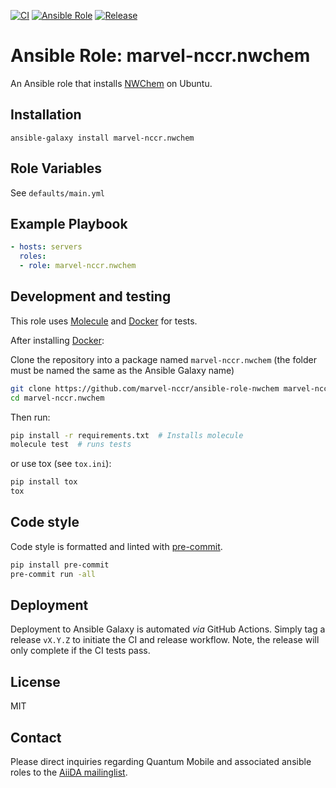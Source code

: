 [![CI](https://github.com/marvel-nccr/ansible-role-nwchem/workflows/CI/badge.svg)](https://github.com/marvel-nccr/ansible-role-nwchem/actions)
[![Ansible Role](https://img.shields.io/ansible/role/25521.svg)](https://galaxy.ansible.com/marvel-nccr/nwchem)
[![Release](https://img.shields.io/github/tag/marvel-nccr/ansible-role-nwchem.svg)](https://github.com/marvel-nccr/ansible-role-nwchem/releases)

# Ansible Role: marvel-nccr.nwchem

An Ansible role that installs [NWChem](https://www.nwchem-sw.org/) on Ubuntu.

## Installation

`ansible-galaxy install marvel-nccr.nwchem`

## Role Variables

See `defaults/main.yml`

## Example Playbook

```yaml
- hosts: servers
  roles:
  - role: marvel-nccr.nwchem
```

## Development and testing

This role uses [Molecule](https://molecule.readthedocs.io/en/latest/#) and [Docker](https://www.docker.com/) for tests.

After installing [Docker](https://www.docker.com/):

Clone the repository into a package named `marvel-nccr.nwchem` (the folder must be named the same as the Ansible Galaxy name)

```bash
git clone https://github.com/marvel-nccr/ansible-role-nwchem marvel-nccr.nwchem
cd marvel-nccr.nwchem
```

Then run:

```bash
pip install -r requirements.txt  # Installs molecule
molecule test  # runs tests
```

or use tox (see `tox.ini`):

```bash
pip install tox
tox
```

## Code style

Code style is formatted and linted with [pre-commit](https://pre-commit.com/).

```bash
pip install pre-commit
pre-commit run -all
```

## Deployment

Deployment to Ansible Galaxy is automated *via* GitHub Actions.
Simply tag a release `vX.Y.Z` to initiate the CI and release workflow.
Note, the release will only complete if the CI tests pass.

## License

MIT

## Contact

Please direct inquiries regarding Quantum Mobile and associated ansible roles to the [AiiDA mailinglist](http://www.aiida.net/mailing-list/).
